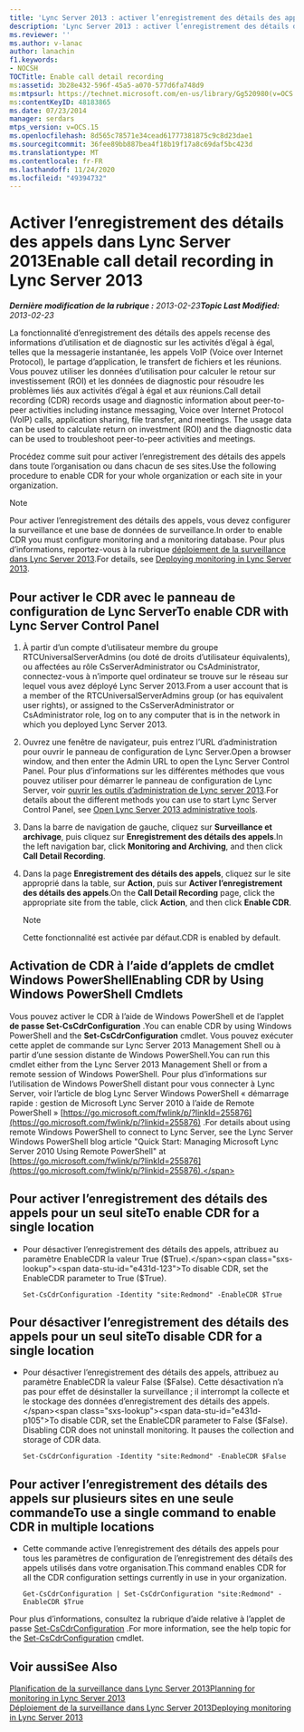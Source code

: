 ```yaml
---
title: 'Lync Server 2013 : activer l’enregistrement des détails des appels'
description: 'Lync Server 2013 : activer l’enregistrement des détails des appels.'
ms.reviewer: ''
ms.author: v-lanac
author: lanachin
f1.keywords:
- NOCSH
TOCTitle: Enable call detail recording
ms:assetid: 3b28e432-596f-45a5-a070-577d6fa748d9
ms:mtpsurl: https://technet.microsoft.com/en-us/library/Gg520980(v=OCS.15)
ms:contentKeyID: 48183865
ms.date: 07/23/2014
manager: serdars
mtps_version: v=OCS.15
ms.openlocfilehash: 8d565c78571e34cead61777381875c9c8d23dae1
ms.sourcegitcommit: 36fee89bb887bea4f18b19f17a8c69daf5bc423d
ms.translationtype: MT
ms.contentlocale: fr-FR
ms.lasthandoff: 11/24/2020
ms.locfileid: "49394732"
---
```

# <a name="enable-call-detail-recording-in-lync-server-2013"></a><span data-ttu-id="e431d-103">Activer l’enregistrement des détails des appels dans Lync Server 2013</span><span class="sxs-lookup"><span data-stu-id="e431d-103">Enable call detail recording in Lync Server 2013</span></span>

<div data-xmlns="http://www.w3.org/1999/xhtml">

<div class="topic" data-xmlns="http://www.w3.org/1999/xhtml" data-msxsl="urn:schemas-microsoft-com:xslt" data-cs="https://msdn.microsoft.com/">

<div data-asp="https://msdn2.microsoft.com/asp">



</div>

<div id="mainSection">

<div id="mainBody"><span data-ttu-id="e431d-104">

<span> </span></span><span class="sxs-lookup"><span data-stu-id="e431d-104">

<span> </span></span></span>

<span data-ttu-id="e431d-105">_**Dernière modification de la rubrique :** 2013-02-23_</span><span class="sxs-lookup"><span data-stu-id="e431d-105">_**Topic Last Modified:** 2013-02-23_</span></span>

<span data-ttu-id="e431d-p101">La fonctionnalité d’enregistrement des détails des appels recense des informations d’utilisation et de diagnostic sur les activités d’égal à égal, telles que la messagerie instantanée, les appels VoIP (Voice over Internet Protocol), le partage d’application, le transfert de fichiers et les réunions. Vous pouvez utiliser les données d’utilisation pour calculer le retour sur investissement (ROI) et les données de diagnostic pour résoudre les problèmes liés aux activités d’égal à égal et aux réunions.</span><span class="sxs-lookup"><span data-stu-id="e431d-p101">Call detail recording (CDR) records usage and diagnostic information about peer-to-peer activities including instance messaging, Voice over Internet Protocol (VoIP) calls, application sharing, file transfer, and meetings. The usage data can be used to calculate return on investment (ROI) and the diagnostic data can be used to troubleshoot peer-to-peer activities and meetings.</span></span>

<span data-ttu-id="e431d-108">Procédez comme suit pour activer l’enregistrement des détails des appels dans toute l’organisation ou dans chacun de ses sites.</span><span class="sxs-lookup"><span data-stu-id="e431d-108">Use the following procedure to enable CDR for your whole organization or each site in your organization.</span></span>

<div>


> [!NOTE]  
> <span data-ttu-id="e431d-109">Pour activer l’enregistrement des détails des appels, vous devez configurer la surveillance et une base de données de surveillance.</span><span class="sxs-lookup"><span data-stu-id="e431d-109">In order to enable CDR you must configure monitoring and a monitoring database.</span></span> <span data-ttu-id="e431d-110">Pour plus d’informations, reportez-vous à la rubrique <A href="lync-server-2013-deploying-monitoring.md">déploiement de la surveillance dans Lync Server 2013</A>.</span><span class="sxs-lookup"><span data-stu-id="e431d-110">For details, see <A href="lync-server-2013-deploying-monitoring.md">Deploying monitoring in Lync Server 2013</A>.</span></span>



</div>

<div>

## <a name="to-enable-cdr-with-lync-server-control-panel"></a><span data-ttu-id="e431d-111">Pour activer le CDR avec le panneau de configuration de Lync Server</span><span class="sxs-lookup"><span data-stu-id="e431d-111">To enable CDR with Lync Server Control Panel</span></span>

1.  <span data-ttu-id="e431d-112">À partir d’un compte d’utilisateur membre du groupe RTCUniversalServerAdmins (ou doté de droits d’utilisateur équivalents), ou affectées au rôle CsServerAdministrator ou CsAdministrator, connectez-vous à n’importe quel ordinateur se trouve sur le réseau sur lequel vous avez déployé Lync Server 2013.</span><span class="sxs-lookup"><span data-stu-id="e431d-112">From a user account that is a member of the RTCUniversalServerAdmins group (or has equivalent user rights), or assigned to the CsServerAdministrator or CsAdministrator role, log on to any computer that is in the network in which you deployed Lync Server 2013.</span></span>

2.  <span data-ttu-id="e431d-113">Ouvrez une fenêtre de navigateur, puis entrez l’URL d’administration pour ouvrir le panneau de configuration de Lync Server.</span><span class="sxs-lookup"><span data-stu-id="e431d-113">Open a browser window, and then enter the Admin URL to open the Lync Server Control Panel.</span></span> <span data-ttu-id="e431d-114">Pour plus d’informations sur les différentes méthodes que vous pouvez utiliser pour démarrer le panneau de configuration de Lync Server, voir [ouvrir les outils d’administration de Lync server 2013](lync-server-2013-open-lync-server-administrative-tools.md).</span><span class="sxs-lookup"><span data-stu-id="e431d-114">For details about the different methods you can use to start Lync Server Control Panel, see [Open Lync Server 2013 administrative tools](lync-server-2013-open-lync-server-administrative-tools.md).</span></span>

3.  <span data-ttu-id="e431d-115">Dans la barre de navigation de gauche, cliquez sur **Surveillance et archivage**, puis cliquez sur **Enregistrement des détails des appels**.</span><span class="sxs-lookup"><span data-stu-id="e431d-115">In the left navigation bar, click **Monitoring and Archiving**, and then click **Call Detail Recording**.</span></span>

4.  <span data-ttu-id="e431d-116">Dans la page **Enregistrement des détails des appels**, cliquez sur le site approprié dans la table, sur **Action**, puis sur **Activer l’enregistrement des détails des appels**.</span><span class="sxs-lookup"><span data-stu-id="e431d-116">On the **Call Detail Recording** page, click the appropriate site from the table, click **Action**, and then click **Enable CDR**.</span></span>
    
    <div>
    

    > [!NOTE]  
    > <span data-ttu-id="e431d-117">Cette fonctionnalité est activée par défaut.</span><span class="sxs-lookup"><span data-stu-id="e431d-117">CDR is enabled by default.</span></span>

    
    </div>

</div>

<div>

## <a name="enabling-cdr-by-using-windows-powershell-cmdlets"></a><span data-ttu-id="e431d-118">Activation de CDR à l’aide d’applets de cmdlet Windows PowerShell</span><span class="sxs-lookup"><span data-stu-id="e431d-118">Enabling CDR by Using Windows PowerShell Cmdlets</span></span>

<span data-ttu-id="e431d-119">Vous pouvez activer le CDR à l’aide de Windows PowerShell et de l’applet **de passe Set-CsCdrConfiguration** .</span><span class="sxs-lookup"><span data-stu-id="e431d-119">You can enable CDR by using Windows PowerShell and the **Set-CsCdrConfiguration** cmdlet.</span></span> <span data-ttu-id="e431d-120">Vous pouvez exécuter cette applet de commande sur Lync Server 2013 Management Shell ou à partir d’une session distante de Windows PowerShell.</span><span class="sxs-lookup"><span data-stu-id="e431d-120">You can run this cmdlet either from the Lync Server 2013 Management Shell or from a remote session of Windows PowerShell.</span></span> <span data-ttu-id="e431d-121">Pour plus d’informations sur l’utilisation de Windows PowerShell distant pour vous connecter à Lync Server, voir l’article de blog Lync Server Windows PowerShell « démarrage rapide : gestion de Microsoft Lync Server 2010 à l’aide de Remote PowerShell » [https://go.microsoft.com/fwlink/p/?linkId=255876](https://go.microsoft.com/fwlink/p/?linkid=255876) .</span><span class="sxs-lookup"><span data-stu-id="e431d-121">For details about using remote Windows PowerShell to connect to Lync Server, see the Lync Server Windows PowerShell blog article "Quick Start: Managing Microsoft Lync Server 2010 Using Remote PowerShell" at [https://go.microsoft.com/fwlink/p/?linkId=255876](https://go.microsoft.com/fwlink/p/?linkid=255876).</span></span>

<div>

## <a name="to-enable-cdr-for-a-single-location"></a><span data-ttu-id="e431d-122">Pour activer l’enregistrement des détails des appels pour un seul site</span><span class="sxs-lookup"><span data-stu-id="e431d-122">To enable CDR for a single location</span></span>

  - <span data-ttu-id="e431d-123">Pour désactiver l’enregistrement des détails des appels, attribuez au paramètre EnableCDR la valeur True ($True).</span><span class="sxs-lookup"><span data-stu-id="e431d-123">To disable CDR, set the EnableCDR parameter to True ($True).</span></span>
    
        Set-CsCdrConfiguration -Identity "site:Redmond" -EnableCDR $True

</div>

<div>

## <a name="to-disable-cdr-for-a-single-location"></a><span data-ttu-id="e431d-124">Pour désactiver l’enregistrement des détails des appels pour un seul site</span><span class="sxs-lookup"><span data-stu-id="e431d-124">To disable CDR for a single location</span></span>

  - <span data-ttu-id="e431d-p105">Pour désactiver l’enregistrement des détails des appels, attribuez au paramètre EnableCDR la valeur False ($False). Cette désactivation n’a pas pour effet de désinstaller la surveillance ; il interrompt la collecte et le stockage des données d’enregistrement des détails des appels.</span><span class="sxs-lookup"><span data-stu-id="e431d-p105">To disable CDR, set the EnableCDR parameter to False ($False). Disabling CDR does not uninstall monitoring. It pauses the collection and storage of CDR data.</span></span>
    
        Set-CsCdrConfiguration -Identity "site:Redmond" -EnableCDR $False

</div>

<div>

## <a name="to-use-a-single-command-to-enable-cdr-in-multiple-locations"></a><span data-ttu-id="e431d-128">Pour activer l’enregistrement des détails des appels sur plusieurs sites en une seule commande</span><span class="sxs-lookup"><span data-stu-id="e431d-128">To use a single command to enable CDR in multiple locations</span></span>

  - <span data-ttu-id="e431d-129">Cette commande active l’enregistrement des détails des appels pour tous les paramètres de configuration de l’enregistrement des détails des appels utilisés dans votre organisation.</span><span class="sxs-lookup"><span data-stu-id="e431d-129">This command enables CDR for all the CDR configuration settings currently in use in your organization.</span></span>
    
        Get-CsCdrConfiguration | Set-CsCdrConfiguration "site:Redmond" -EnableCDR $True

</div>

<span data-ttu-id="e431d-130">Pour plus d’informations, consultez la rubrique d’aide relative à l’applet de passe [Set-CsCdrConfiguration](https://docs.microsoft.com/powershell/module/skype/Set-CsCdrConfiguration) .</span><span class="sxs-lookup"><span data-stu-id="e431d-130">For more information, see the help topic for the [Set-CsCdrConfiguration](https://docs.microsoft.com/powershell/module/skype/Set-CsCdrConfiguration) cmdlet.</span></span>

</div>

<div>

## <a name="see-also"></a><span data-ttu-id="e431d-131">Voir aussi</span><span class="sxs-lookup"><span data-stu-id="e431d-131">See Also</span></span>


[<span data-ttu-id="e431d-132">Planification de la surveillance dans Lync Server 2013</span><span class="sxs-lookup"><span data-stu-id="e431d-132">Planning for monitoring in Lync Server 2013</span></span>](lync-server-2013-planning-for-monitoring.md)  
[<span data-ttu-id="e431d-133">Déploiement de la surveillance dans Lync Server 2013</span><span class="sxs-lookup"><span data-stu-id="e431d-133">Deploying monitoring in Lync Server 2013</span></span>](lync-server-2013-deploying-monitoring.md)  
  

<span data-ttu-id="e431d-134"></div>

</div>

<span> </span>

</div>

</div>

</span><span class="sxs-lookup"><span data-stu-id="e431d-134"></div>

</div>

<span> </span>

</div>

</div>

</span></span></div>

